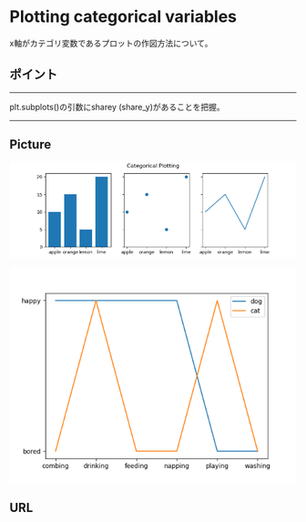# Plotting categorical variables

x軸がカテゴリ変数であるプロットの作図方法について。

## ポイント

---

plt.subplots()の引数にsharey (share_y)があることを把握。

---

## Picture

<p align="center">
  <img src="main.png" alt="main.png">
</p>

<p align="center">
  <img src="main2.png" alt="main2.png">
</p>

## URL
